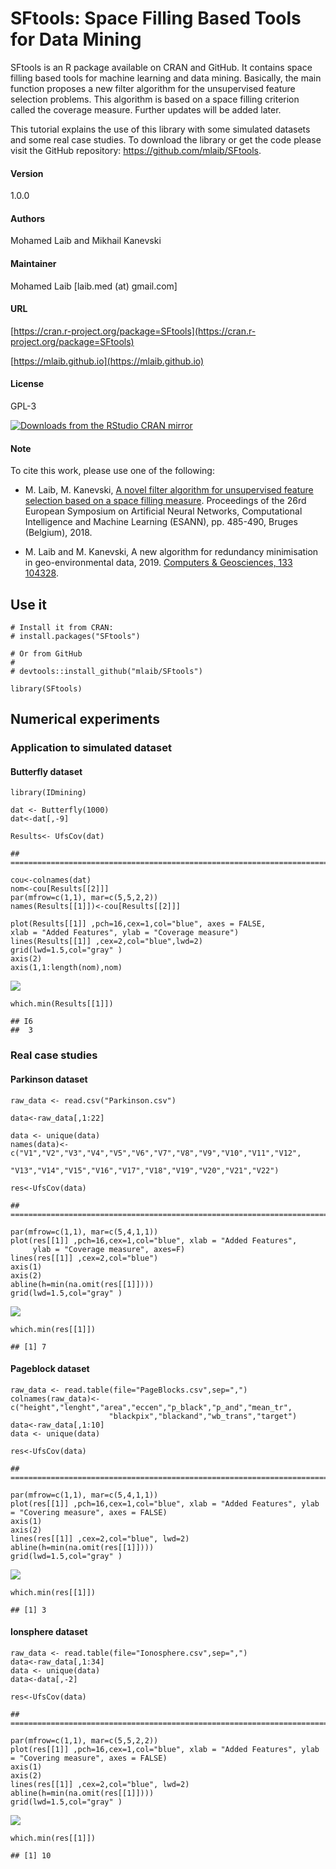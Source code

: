 # SFtools: Space Filling Based Tools for Data Mining

SFtools is an R package available on CRAN and GitHub. It contains space
filling based tools for machine learning and data mining. Basically, the
main function proposes a new filter algorithm for the unsupervised
feature selection problems. This algorithm is based on a space filling
criterion called the coverage measure. Further updates will be added
later.

This tutorial explains the use of this library with some simulated
datasets and some real case studies. To download the library or get the
code please visit the GitHub repository:
<https://github.com/mlaib/SFtools>.

#### Version
1.0.0

#### Authors
Mohamed Laib and Mikhail Kanevski

#### Maintainer
Mohamed Laib [laib.med (at) gmail.com]

#### URL
[https://cran.r-project.org/package=SFtools](https://cran.r-project.org/package=SFtools)

[https://mlaib.github.io](https://mlaib.github.io)

    
#### License
GPL-3

[![Downloads from the RStudio CRAN mirror](http://cranlogs.r-pkg.org/badges/grand-total/SFtools)](http://cran.rstudio.com/package=SFtools)


#### Note
To cite this work, please use one of the following:

* M. Laib, M. Kanevski, 
[A novel filter algorithm for unsupervised feature selection based on a space filling measure](https://www.elen.ucl.ac.be/Proceedings/esann/esannpdf/es2018-57.pdf). 
Proceedings of the 26rd European Symposium on Artificial Neural Networks, Computational 
Intelligence and Machine Learning (ESANN), pp. 485-490, Bruges (Belgium), 2018.

* M. Laib and M. Kanevski, A new algorithm for redundancy minimisation in 
geo-environmental data, 2019.
[Computers & Geosciences, 133 104328](https://www.sciencedirect.com/science/article/pii/S0098300418310975).



Use it
------

    # Install it from CRAN:
    # install.packages("SFtools")

    # Or from GitHub
    #
    # devtools::install_github("mlaib/SFtools")

    library(SFtools)

Numerical experiments
---------------------

### Application to simulated dataset

#### Butterfly dataset

    library(IDmining)

    dat <- Butterfly(1000)
    dat<-dat[,-9]

    Results<- UfsCov(dat)

    ## ===========================================================================

    cou<-colnames(dat)
    nom<-cou[Results[[2]]]
    par(mfrow=c(1,1), mar=c(5,5,2,2))
    names(Results[[1]])<-cou[Results[[2]]]

    plot(Results[[1]] ,pch=16,cex=1,col="blue", axes = FALSE,
    xlab = "Added Features", ylab = "Coverage measure")
    lines(Results[[1]] ,cex=2,col="blue",lwd=2)
    grid(lwd=1.5,col="gray" )
    axis(2)
    axis(1,1:length(nom),nom)

![](figure-markdown_strict/unnamed-chunk-1-1.png)

    which.min(Results[[1]])

    ## I6 
    ##  3

### Real case studies

#### Parkinson dataset

    raw_data <- read.csv("Parkinson.csv")

    data<-raw_data[,1:22]

    data <- unique(data)
    names(data)<-c("V1","V2","V3","V4","V5","V6","V7","V8","V9","V10","V11","V12",
                   "V13","V14","V15","V16","V17","V18","V19","V20","V21","V22")

    res<-UfsCov(data)

    ## ===========================================================================

    par(mfrow=c(1,1), mar=c(5,4,1,1))
    plot(res[[1]] ,pch=16,cex=1,col="blue", xlab = "Added Features",
         ylab = "Coverage measure", axes=F)
    lines(res[[1]] ,cex=2,col="blue")
    axis(1)
    axis(2)
    abline(h=min(na.omit(res[[1]])))
    grid(lwd=1.5,col="gray" )

![](figure-markdown_strict/unnamed-chunk-2-1.png)

    which.min(res[[1]])

    ## [1] 7

#### Pageblock dataset

    raw_data <- read.table(file="PageBlocks.csv",sep=",")
    colnames(raw_data)<-c("height","lenght","area","eccen","p_black","p_and","mean_tr",
                          "blackpix","blackand","wb_trans","target")
    data<-raw_data[,1:10]
    data <- unique(data)

    res<-UfsCov(data)

    ## ===========================================================================

    par(mfrow=c(1,1), mar=c(5,4,1,1))
    plot(res[[1]] ,pch=16,cex=1,col="blue", xlab = "Added Features", ylab = "Covering measure", axes = FALSE)
    axis(1)
    axis(2)
    lines(res[[1]] ,cex=2,col="blue", lwd=2)
    abline(h=min(na.omit(res[[1]])))
    grid(lwd=1.5,col="gray" )

![](figure-markdown_strict/unnamed-chunk-3-1.png)

    which.min(res[[1]])

    ## [1] 3

#### Ionsphere dataset

    raw_data <- read.table(file="Ionosphere.csv",sep=",")
    data<-raw_data[,1:34]
    data <- unique(data)
    data<-data[,-2]

    res<-UfsCov(data)

    ## ===========================================================================

    par(mfrow=c(1,1), mar=c(5,5,2,2))
    plot(res[[1]] ,pch=16,cex=1,col="blue", xlab = "Added Features", ylab = "Covering measure", axes = FALSE)
    axis(1)
    axis(2)
    lines(res[[1]] ,cex=2,col="blue", lwd=2)
    abline(h=min(na.omit(res[[1]])))
    grid(lwd=1.5,col="gray" )

![](figure-markdown_strict/unnamed-chunk-4-1.png)

    which.min(res[[1]])

    ## [1] 10

